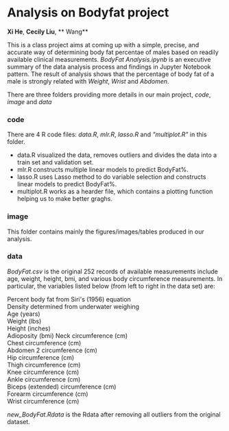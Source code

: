 # Analysis on Bodyfat project
**Xi He**, **Cecily Liu**, ** Wang**

This is a class project aims at coming up with a simple, precise, and accurate way of determining body fat percentae of males based on readily available clinical measurements. 
*BodyFat Analysis.ipynb* is an executive summary of the data analysis process and findings in Jupyter Notebook pattern. The result of analysis shows that the percentage of body fat of a male is strongly related with *Weight*, *Wrist* and *Abdomen*.

There are three folders providing more details in our main project, *code*, *image* and *data*

### code
There are 4 R code files:
*data.R*, *mlr.R*, *lasso.R* and *"multiplot.R"* in this folder. 

* data.R visualized the data, removes outliers and divides the data into a train set and validation set. 
* mlr.R constructs multiple linear models to predict BodyFat%. 
* lasso.R uses Lasso method to do variable selection and constructs linear models to predict BodyFat%. 
* multiplot.R works as a hearder file, which contains a plotting function helping us to make better graghs. 

### image
This folder contains mainly the figures/images/tables produced in our analysis.

### data
*BodyFat.csv* is the original 252 records of available measurements include age, weight, height, bmi, and various body circumference measurements. In particular, the variables listed below (from left to right in the data set) are: 

Percent body fat from Siri's (1956) equation  
Density determined from underwater weighing  
Age (years)  
Weight (lbs)  
Height (inches)  
Adioposity (bmi)
Neck circumference (cm)  
Chest circumference (cm)  
Abdomen 2 circumference (cm)  
Hip circumference (cm)  
Thigh circumference (cm)  
Knee circumference (cm)  
Ankle circumference (cm)  
Biceps (extended) circumference (cm)  
Forearm circumference (cm)  
Wrist circumference (cm)  

*new_BodyFat.Rdata* is the Rdata after removing all outliers from the original dataset.

